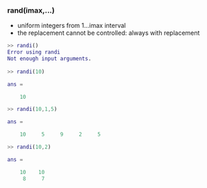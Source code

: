 ### rand(imax,...)
- uniform integers from 1...imax interval
- the replacement cannot be controlled: always with replacement


```matlab
>> randi()
Error using randi
Not enough input arguments.
 
>> randi(10)

ans =

    10

>> randi(10,1,5)

ans =

    10     5     9     2     5

>> randi(10,2)

ans =

    10    10
     8     7

```


